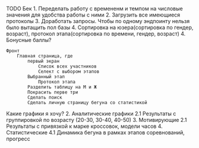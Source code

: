 TODO
    Бек
        1. Переделать работу с времененм и темпом на числовые значения для удобства работы с ними
        2. Загрузить все имеющиеся протоколы
        3. Доработать запросы. Чтобы по одному эндпоинту нельзя было вытащить пол базы
        4. Сортировка на юзера(сортировка по гендер, возраст), протокол этапа(сортировка по времени, гендер, возраст)
        4. Бонусные баллы?


    Фронт
        Главная страница, где 
            первый экран
                Список всех участников
                Селект с выбором этапов
            Выбранный этап
                Протокол этапа
            Разделить таблицу на М и Ж
            Покрасить перве три
            Сделать поиск 
            Сделать личную страницу бегуна со статистикой



Какие графики я хочу?
2. Аналитические графики
    2.1 Результаты с группировкой по возрасту (20-30, 30-40, 40-50)
3. Мотивирующие 
    2.1 Результаты с привязкой к марке кроссовок, модели часов
4. Статистические
    4.1 Динамика бегуна в рамках этапов соревнований, прогресс
